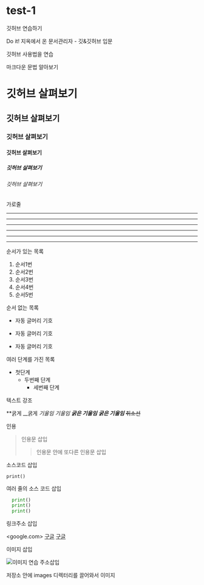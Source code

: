 # test-1
깃허브 연습하기 

Do it! 지옥에서 온 문서관리자 - 깃&깃허브 입문

깃허브 사용법을 연습

마크다운 문법 알아보기

# 깃허브 살펴보기

## 깃허브 살펴보기

### 깃허브 살펴보기

#### 깃허브 살펴보기

##### 깃허브 살펴보기

###### 깃허브 살펴보기

가로줄 

---

--------

- - -

***

********

* * *

순서가 있는 목록

1. 순서1번
2. 순서2번
3. 순서3번
4. 순서4번
5. 순서5번

순서 없는 목록

- 자동 글머리 기호
+ 자동 글머리 기호
* 자동 글머리 기호 

여러 단계를 가진 목록

- 첫단계
  - 두번째 단계
    - 세번째 단계

텍스트 강조

**굵게 __굵게 *기울임* _기울임_ ***굵은 기울임*** ___굵은 기울임___ ~~취소선~~

인용

> 인용문 삽입
>> 인용문 안에 또다른 인용문 삽입

소스코드 삽입 

`print()` 

여러 줄의 소스 코드 삽입

``` python
  print()
  print()
  print()
```

링크주소 삽입

<google.com>
[구글](google.com)
[구글](google.com, "부가 설명")

이미지 삽입

![이미지 연습]() 주소삽입

저장소 안에 images 디렉터리를 끌어와서 이미지 

